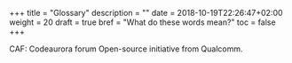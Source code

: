 +++
title = "Glossary"
description = ""
date = 2018-10-19T22:26:47+02:00
weight = 20
draft = true
bref = "What do these words mean?"
toc = false
+++

CAF: Codeaurora forum
Open-source initiative from Qualcomm.
